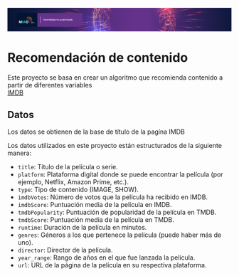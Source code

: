 ![Portada](../Semana%202/figs/ans_banner_1920x200.png)

# Recomendación de contenido 

Este proyecto se basa en crear un algoritmo que recomienda contenido a partir de diferentes variables   
[IMDB](https://www.imdb.com)

## Datos
Los datos se obtienen de la base de título de la pagína IMDB



Los datos utilizados en este proyecto están estructurados de la siguiente manera:

- `title`: Título de la película o serie.
- `platform`: Plataforma digital donde se puede encontrar la película (por ejemplo, Netflix, Amazon Prime, etc.).
- `type`: Tipo de contenido (IMAGE, SHOW).
- `imdbVotes`: Número de votos que la película ha recibido en IMDB.
- `imdbScore`: Puntuación media de la película en IMDB.
- `tmdbPopularity`: Puntuación de popularidad de la película en TMDB.
- `tmdbScore`: Puntuación media de la película en TMDB.
- `runtime`: Duración de la película en minutos.
- `genres`: Géneros a los que pertenece la película (puede haber más de uno).
- `director`: Director de la película.
- `year_range`: Rango de años en el que fue lanzada la película.
- `url`: URL de la página de la película en su respectiva plataforma.
